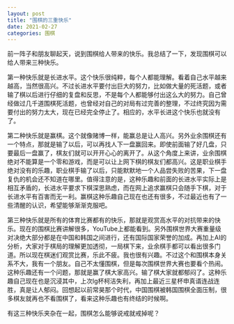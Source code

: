 ```yaml
---
layout: post
title: "围棋的三重快乐"
date: 2021-02-27
categories: 围棋
---
```

前一阵子和朋友聊起天，说到围棋给人带来的快乐。我总结了一下，发现围棋可以给人带来三种快乐。

第一种快乐就是长进水平。这个快乐很纯粹，每个人都能理解。看着自己水平越来越高，当然很高兴。不过长进水平要付出巨大的努力，比如做大量的死活题，或者输了棋以后进行仔细的复盘和反思，不是每个人都能够付出这么大的努力。自己曾经做过几千道围棋死活题，也曾经对自己的对局有过完善的整理，不过终究因为需要付出的努力太大，现在已经完全停止了。相应的，水平长进这个快乐也就没有了。

第二种快乐就是赢棋。这个就像赌博一样，能赢总是让人高兴。另外业余围棋还有一个特点，那就是输了以后，可以再找人下一盘赢回来。即使前面输了好几盘，只要最后一盘赢了，棋友们就可以开开心心的离开了。从这个角度上来讲，业余围棋绝对不能算是一个零和游戏，而是可以让上网下棋的棋友们都高兴。这是职业棋手绝对没有的乐趣，职业棋手输了以后，只能默默地一个人品尝失败的苦果，下一盘复仇的机会还不知道在哪里。值得注意的是，这种乐趣和前面的长进水平实际上是相互矛盾的，长进水平要求下棋深思熟虑，而在网上追求赢棋只会随手下棋，对于长进水平有百害而无一利。赢棋这种乐趣自己现在也还有很多，不过最近也有了一些清醒的认识，希望能够渐渐克服吧。

第三种快乐就是所有的体育比赛都有的快乐，那就是观赏高水平的对抗带来的快乐。现在的围棋比赛讲解很多，YouTube上都能看到。另外围棋世界大赛重量级对决绝大部分都是在中国和韩国之间进行，还有国际国家荣誉的加成。再加上AI的分析，大家对于棋局的理解更加透彻，一局棋下来，业余棋手都可以看出很多门道。所以现在棋迷们观赏比赛，乐此不疲。我也很有兴趣。不过这个和围棋本身关系不大，我有一个朋友。自己不太懂围棋，但是每次围棋世界大赛也要看个热闹。这种乐趣还有一个问题，那就是赢了棋大家高兴。输了棋大家就都郁闷了。这种乐趣自己现在也是沉浸其中，上次lg杯柯洁失利，再加上最近三星杯申真谞连战连胜，真是让人郁闷。回想起以前常昊那个时代，中国围棋被韩国围棋全面压制，很多棋友就再也不看围棋了，看来这种乐趣也有终结的时候啊。

有这三种快乐夹杂在一起，围棋怎么能够说戒就戒掉呢？
